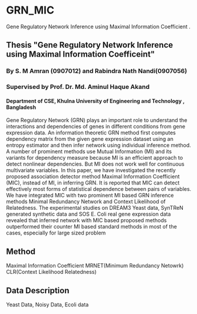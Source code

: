# GRN_MIC
Gene Regulatory Network Inference using Maximal Information Coefficient . 
## Thesis "Gene Regulatory Network Inference using Maximal Information Coefficeint"
### By  S. M Amran (0907012) and Rabindra Nath Nandi(0907056)
### Supervised by Prof. Dr. Md. Aminul Haque Akand
#### Department of CSE, Khulna University of Engineering and Technology , Bangladesh

Gene Regulatory Network (GRN) plays an important role to understand the interactions and dependencies of genes in different conditions from gene expression data. An information theoretic GRN method first computes dependency matrix from the given gene expression dataset using an entropy estimator and then infer network using individual inference method. A number of prominent methods use Mutual Information (MI) and its variants for dependency measure because MI is an efficient approach to detect nonlinear dependencies. But MI does not work well for continuous multivariate variables. In this paper, we have investigated the recently proposed association detector method Maximal Information Coefficient (MIC), instead of MI, in inferring GRN. It is reported that MIC can detect effectively most forms of statistical dependence between pairs of variables. We have integrated MIC with two prominent MI based GRN inference methods Minimal Redundancy Network and Context Likelihood of Relatedness. The experimental studies on DREAM3 Yeast data, SynTReN generated synthetic data and SOS E. Coli real gene expression data revealed that inferred network with MIC based proposed methods outperformed their counter MI based standard methods in most of the cases, especially for large sized problem

## Method 

Maximal Information Coefficient 
MRNET(Minimum Redundancy Netowrk) 
CLR(Context Likelihood Relatedness)

## Data Description 
 Yeast Data, Noisy Data, Ecoli data

